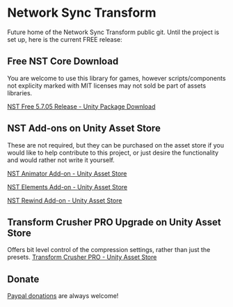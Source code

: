 # Network Sync Transform

Future home of the Network Sync Transform public git.
Until the project is set up, here is the current FREE release:

## Free NST Core Download
You are welcome to use this library for games, however scripts/components not explicity marked with MIT licenses may not sold be part of assets libraries.

[NST Free 5.7.05 Release - Unity Package Download](https://github.com/emotitron/NetworkSyncTransform/blob/master/NST_RELEASE_5705_FREE.unitypackage?raw=true)

## NST Add-ons on Unity Asset Store
These are not required, but they can be purchased on the asset store if you would like to help contribute to this project, or just desire the functionality and would rather not write it yourself.

[NST Animator Add-on - Unity Asset Store](https://assetstore.unity.com/packages/tools/network/network-sync-transform-nst-animator-add-on-109433)

[NST Elements Add-on - Unity Asset Store](https://assetstore.unity.com/packages/tools/network/network-sync-transform-nst-elements-add-on-107530)

[NST Rewind Add-on - Unity Asset Store](https://assetstore.unity.com/packages/tools/network/network-sync-transform-nst-rewind-add-on-109377)

## Transform Crusher PRO Upgrade on Unity Asset Store
Offers bit level control of the compression settings, rather than just the presets.
[Transform Crusher PRO - Unity Asset Store](https://assetstore.unity.com/packages/tools/network/transform-crusher-116587)

## Donate
[Paypal donations](https://paypal.me/emotitron?locale.x=en_US) are always welcome!
